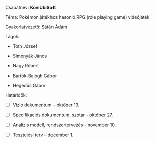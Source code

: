 Csapatnév: **KoviUbiSoft**

Téma: Pokémon játékhoz hasonló RPG (role playing game) videójáték

Gyakorlatvezető: Sátán Ádám

Tagok:

- Tóth József

- Simonyák János

- Nagy Róbert

- Bartók-Balogh Gábor

- Hegedüs Gábor

Határidők:

- [ ] Vízió dokumentum – október 13.

- [ ] Specifikációs dokumentum, szótár – október 27.

- [ ] Analízis modell, rendszertervezés – november 10.

- [ ] Tesztelési terv – december 1.

